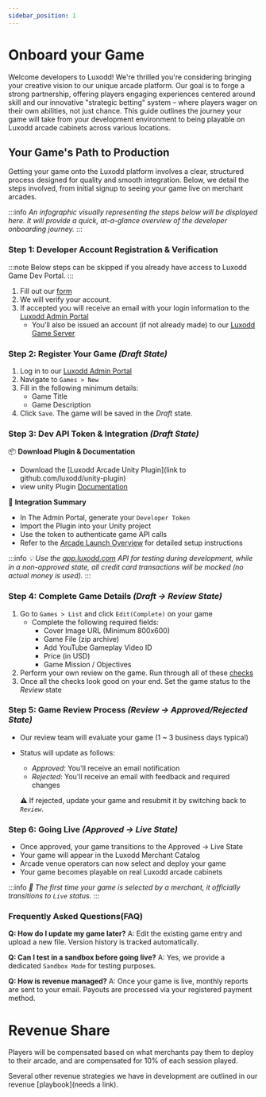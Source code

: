 ```yaml
---
sidebar_position: 1
---
```


# Onboard your Game

Welcome developers to Luxodd! We're thrilled you're considering bringing your creative vision to our unique arcade platform. Our goal is to forge a strong partnership, offering players engaging experiences centered around skill and our innovative "strategic betting" system – where players wager on their own abilities, not just chance. This guide outlines the journey your game will take from your development environment to being playable on Luxodd arcade cabinets across various locations.

## Your Game's Path to Production

Getting your game onto the Luxodd platform involves a clear, structured process designed for quality and smooth integration. Below, we detail the steps involved, from initial signup to seeing your game live on merchant arcades.

:::info
_An infographic visually representing the steps below will be displayed here. It will provide a quick, at-a-glance overview of the developer onboarding journey._
:::


### Step 1: Developer Account Registration & Verification

:::note
Below steps can be skipped if you already have access to Luxodd Game Dev Portal.
:::

1. Fill out our [form](https://forms.gle/ixqvtC9uKjJUNL5k8)
2. We will verify your account.
3. If accepted you will receive an email with your login information to the [Luxodd Admin Portal](https://admin.luxodd.com)  
   - You'll also be issued an account (if not already made) to our [Luxodd Game Server](https://app.luxodd.com/registration?redirect=/home)

### Step 2: Register Your Game _(Draft State)_

1. Log in to our [Luxodd Admin Portal](https://admin.luxodd.com)
2. Navigate to `Games > New`
3. Fill in the following minimum details:
   - Game Title
   - Game Description
4. Click `Save`. The game will be saved in the _Draft_ state.


### Step 3: Dev API Token & Integration _(Draft State)_

📦 **Download Plugin & Documentation**
  - Download the [Luxodd Arcade Unity Plugin](link to github.com/luxodd/unity-plugin)
  - view unity Plugin [Documentation](https://staging-docs.luxodd.com/docs/category/unity-plugin)

🔌 **Integration Summary**
  - In The Admin Portal, generate your `Developer Token`
  - Import the Plugin into your Unity project
  - Use the token to authenticate game API calls
  - Refer to the [Arcade Launch Overview](/docs/arcade-launch/overview) for detailed setup instructions

  :::info
  _💡 Use the [app.luxodd.com](https://app.luxodd.com) API for testing during development, while in a non-approved state, all credit card transactions will be mocked (no actual money is used)._
  :::

### Step 4: Complete Game Details _(Draft -> Review State)_ 

1. Go to `Games > List` and click `Edit(Complete)` on your game
   - Complete the following required fields:
     - Cover Image URL (Minimum 800x600)
     - Game File (zip archive)
     - Add YouTube Gameplay Video ID
     - Price (in USD)
     - Game Mission / Objectives
2. Perform your own review on the game. Run through all of these [checks](arcade-launch/game-submission-checklist.md)
3. Once all the checks look good on your end. Set the game status to the _Review_ state

### Step 5: Game Review Process _(Review -> Approved/Rejected State)_
  - Our review team will evaluate your game (1 ~ 3 business days typical)
  - Status will update as follows:
    - _Approved_: You'll receive an email notification
    - _Rejected_: You'll receive an email with feedback and required changes

    ⚠️ If rejected, update your game and resubmit it by switching back to _`Review`_.


### Step 6: Going Live _(Approved -> Live State)_

  - Once approved, your game transitions to the Approved -> Live State
  - Your game will appear in the Luxodd Merchant Catalog
  - Arcade venue operators can now select and deploy your game
  - Your game becomes playable on  real Luxodd arcade cabinets

  :::info
  _🚀 The first time your game is selected by a merchant, it officially transitions to `Live` status._
  :::

### Frequently Asked Questions(FAQ)
**Q: How do I update my game later?**
A: Edit the existing game entry and upload a new file. Version history is tracked automatically.

**Q: Can I test in a sandbox before going live?**
A: Yes, we provide a dedicated `Sandbox Mode` for testing purposes.

**Q: How is revenue managed?**
A: Once your game is live, monthly reports are sent to your email. Payouts are processed via your registered payment method.

# Revenue Share

Players will be compensated based on what merchants pay them to deploy to their arcade, and are compensated for 10% of each session played.

Several other revenue strategies we have in development are outlined in our revenue [playbook](needs a link).

